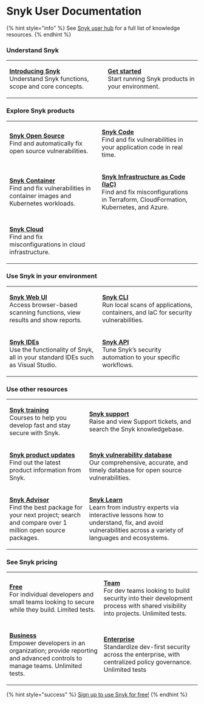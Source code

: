 # Snyk User Documentation

{% hint style="info" %}
See [Snyk user hub](https://snyk.io/user-hub/) for a full list of knowledge resources.
{% endhint %}

### Understand Snyk

|                                                                                                                                 |                                                                                                                        |
| ------------------------------------------------------------------------------------------------------------------------------- | ---------------------------------------------------------------------------------------------------------------------- |
| <p><a href="introducing-snyk/"><strong>Introducing Snyk</strong></a><br>Understand Snyk functions, scope and core concepts.</p> | <p><a href="getting-started/"><strong>Get started</strong></a><br>Start running Snyk products in your environment.</p> |

### Explore Snyk products

|                                                                                                                                                           |                                                                                                                                                                                                                   |
| --------------------------------------------------------------------------------------------------------------------------------------------------------- | ----------------------------------------------------------------------------------------------------------------------------------------------------------------------------------------------------------------- |
| <p><a href="scan-application-code/snyk-open-source/"><strong>Snyk Open Source</strong></a><br>Find and automatically fix open source vulnerabilities.</p> | <p><a href="scan-application-code/snyk-code/"><strong>Snyk Code</strong></a><br>Find and fix vulnerabilities in your application code in real time.</p>                                                           |
| <p><a href="snyk-container/"><strong>Snyk Container</strong></a><br>Find and fix vulnerabilities in container images and Kubernetes workloads.</p>        | <p><a href="scan-cloud-deployment/snyk-infrastructure-as-code/"><strong>Snyk Infrastructure as Code (IaC)</strong></a><br>Find and fix misconfigurations in Terraform, CloudFormation, Kubernetes, and Azure.</p> |
| <p><a href="scan-cloud-deployment/snyk-cloud/"><strong>Snyk Cloud</strong></a><br>Find and fix misconfigurations in cloud infrastructure.</p>             |                                                                                                                                                                                                                   |

### Use Snyk in your environment

|                                                                                                                                                                            |                                                                                                                                                |
| -------------------------------------------------------------------------------------------------------------------------------------------------------------------------- | ---------------------------------------------------------------------------------------------------------------------------------------------- |
| <p><a href="getting-started/introducing-snyk/snyk-web-ui/"><strong>Snyk Web UI</strong></a><br>Access browser-based scanning functions, view results and show reports.</p> | <p><a href="snyk-cli/"><strong>Snyk CLI</strong></a><br>Run local scans of applications, containers, and IaC for security vulnerabilities.</p> |
| <p><a href="integrate-with-snyk/ide-tools/"><strong>Snyk IDEs</strong></a><br>Use the functionality of Snyk, all in your standard IDEs such as Visual Studio.</p>          | <p><a href="snyk-api-info/"><strong>Snyk API</strong></a><br>Tune Snyk’s security automation to your specific workflows.</p>                   |

### Use other resources

|                                                                                                                                                                                     |                                                                                                                                                                                                                                                                        |
| ----------------------------------------------------------------------------------------------------------------------------------------------------------------------------------- | ---------------------------------------------------------------------------------------------------------------------------------------------------------------------------------------------------------------------------------------------------------------------- |
| <p><a href="https://training.snyk.io/"><strong>Snyk training</strong><br></a>Courses to help you develop fast and stay secure with Snyk.</p>                                        | <p><a href="https://support.snyk.io/hc/en-us"><strong>Snyk support</strong><br></a>Raise and view Support tickets, and search the Snyk knowledgebase.</p>                                                                                                              |
| <p><a href="https://updates.snyk.io/"><strong>Snyk product updates</strong><br></a>Find out the latest product information from Snyk.</p>                                           | <p><a href="https://security.snyk.io/"><strong>Snyk vulnerability database</strong><br></a>Our comprehensive, accurate, and timely database for open source vulnerabilities.</p>                                                                                       |
| <p><a href="https://snyk.io/advisor/"><strong>Snyk Advisor</strong><br></a>Find the best package for your next project; search and compare over 1 million open source packages.</p> | <p><a href="https://learn.snyk.io/"><strong>Snyk Learn</strong></a><a href="https://security.snyk.io/"><br></a>Learn from industry experts via interactive lessons how to understand, fix, and avoid vulnerabilities across a variety of languages and ecosystems.</p> |

### See Snyk pricing

|                                                                                                                                                                                           |                                                                                                                                                                                                    |
| ----------------------------------------------------------------------------------------------------------------------------------------------------------------------------------------- | -------------------------------------------------------------------------------------------------------------------------------------------------------------------------------------------------- |
| <p><a href="https://snyk.io/plans/"><strong>Free</strong><br></a>For individual developers and small teams looking to secure while they build. Limited tests.</p>                         | <p><a href="https://snyk.io/plans/"><strong>Team</strong><br></a>For dev teams looking to build security into their development process with shared visibility into projects. Unlimited tests.</p> |
| <p><a href="https://snyk.io/plans/"><strong>Business</strong><br></a>Empower developers in an organization; provide reporting and advanced controls to manage teams. Unlimited tests.</p> | <p><a href="https://snyk.io/plans/"><strong>Enterprise</strong><br></a>Standardize dev-first security across the enterprise, with centralized policy governance. Unlimited tests</p>               |

{% hint style="success" %}
[Sign up to use Snyk for free!](https://snyk.io/login?cta=sign-up\&loc=nav\&page=support\_docs\_page)
{% endhint %}
